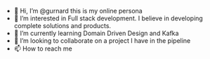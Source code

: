 - 👋 Hi, I’m @gurnard this is my online persona
- 👀 I’m interested in Full stack development. I believe in developing complete solutions and products.
- 🌱 I’m currently learning Domain Driven Design and Kafka
- 💞️ I’m looking to collaborate on a project I have in the pipeline
- 📫 How to reach me 

<!---
gurnard/gurnard is a ✨ special ✨ repository because its `README.md` (this file) appears on your GitHub profile.
You can click the Preview link to take a look at your changes.
--->
